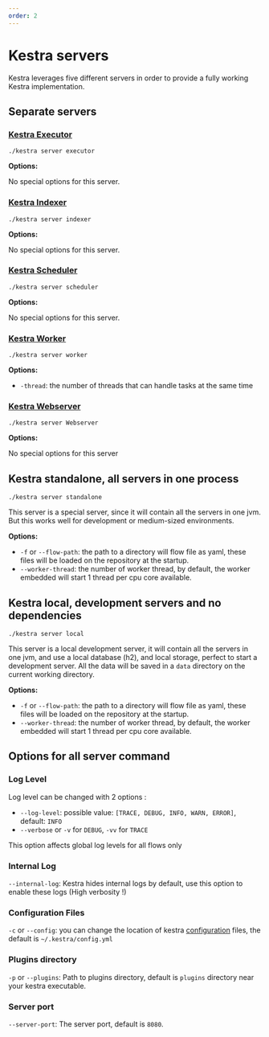 ```yaml
---
order: 2
---
```

# Kestra servers

Kestra leverages five different servers in order to provide a fully working Kestra implementation.

## Separate servers

### [Kestra Executor](../../architecture#executor)

`./kestra server executor`

**Options:**

No special options for this server.

### [Kestra Indexer](../../architecture#indexer)

`./kestra server indexer`

**Options:**

No special options for this server.

### [Kestra Scheduler](../../architecture#scheduler)

`./kestra server scheduler`

**Options:**

No special options for this server.

### [Kestra Worker](../../architecture#worker)

`./kestra server worker`

**Options:**

* `-thread`: the number of threads that can handle tasks at the same time

### [Kestra Webserver](../../architecture#webserver)

`./kestra server Webserver`

**Options:**

No special options for this server

## Kestra standalone, all servers in one process

`./kestra server standalone`

This server is a special server, since it will contain all the servers in one jvm.
But this works well for development or medium-sized environments.

**Options:**

* `-f` or `--flow-path`: the path to a directory will flow file as yaml, these files will be loaded on the repository at the startup.
* `--worker-thread`: the number of worker thread, by default, the worker embedded will start 1 thread per cpu core available.

## Kestra local, development servers and no dependencies

`./kestra server local`

This server is a local development server, it will contain all the servers in one jvm, and use a local database (h2), and local storage, perfect to start a development server. All the data will be saved in a `data` directory on the current working directory.

**Options:**

* `-f` or `--flow-path`: the path to a directory will flow file as yaml, these files will be loaded on the repository at the startup.
* `--worker-thread`: the number of worker thread, by default, the worker embedded will start 1 thread per cpu core available.

## Options for all server command

### Log Level

Log level can be changed with 2 options :

* `--log-level`: possible value: `[TRACE, DEBUG, INFO, WARN, ERROR]`, default: `INFO`
* `--verbose` or `-v` for `DEBUG`, `-vv` for `TRACE`

This option affects global log levels for all flows only

### Internal Log

`--internal-log`: Kestra hides internal logs by default, use this option to enable these logs (High verbosity !)

### Configuration Files

`-c` or `--config`: you can change the location of kestra [configuration](../configuration) files, the default is `~/.kestra/config.yml`

### Plugins directory

`-p` or `--plugins`: Path to plugins directory, default is `plugins` directory near your kestra executable.

### Server port

`--server-port`: The server port, default is `8080`.
